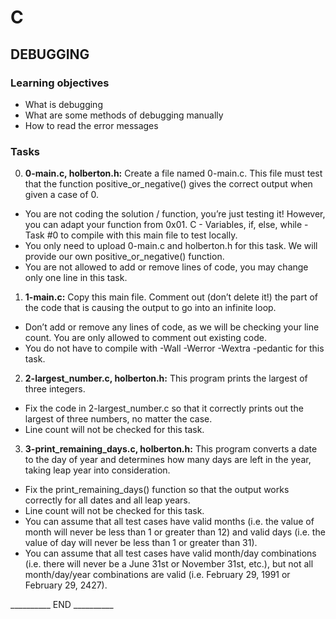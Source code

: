 # C
## DEBUGGING

### Learning objectives
* What is debugging
* What are some methods of debugging manually
* How to read the error messages

### Tasks
0. __0-main.c, holberton.h:__ Create a file named 0-main.c. This file must test that the function positive_or_negative() gives the correct output when given a case of 0.
* You are not coding the solution / function, you’re just testing it! However, you can adapt your function from 0x01. C - Variables, if, else, while - Task #0 to compile with this main file to test locally.
* You only need to upload 0-main.c and holberton.h for this task. We will provide our own positive_or_negative() function.
* You are not allowed to add or remove lines of code, you may change only one line in this task.

1. __1-main.c:__ Copy this main file. Comment out (don’t delete it!) the part of the code that is causing the output to go into an infinite loop.
* Don’t add or remove any lines of code, as we will be checking your line count. You are only allowed to comment out existing code.
* You do not have to compile with -Wall -Werror -Wextra -pedantic for this task.
   
2. __2-largest_number.c, holberton.h:__ This program prints the largest of three integers.
* Fix the code in 2-largest_number.c so that it correctly prints out the largest of three numbers, no matter the case.
* Line count will not be checked for this task.
   
3. __3-print_remaining_days.c, holberton.h:__ This program converts a date to the day of year and determines how many days are left in the year, taking leap year into consideration.
* Fix the print_remaining_days() function so that the output works correctly for all dates and all leap years.
* Line count will not be checked for this task.
* You can assume that all test cases have valid months (i.e. the value of month will never be less than 1 or greater than 12) and valid days (i.e. the value of day will never be less than 1 or greater than 31).
* You can assume that all test cases have valid month/day combinations (i.e. there will never be a June 31st or November 31st, etc.), but not all month/day/year combinations are valid (i.e. February 29, 1991 or February 29, 2427).


__________ END __________
